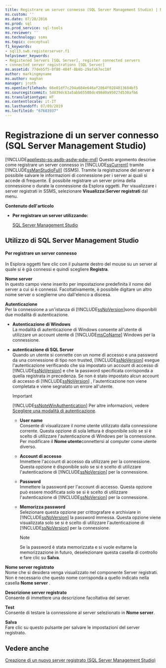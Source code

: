 ```yaml
---
title: Registrare un server connesso (SQL Server Management Studio) | Microsoft Docs
ms.custom: ''
ms.date: 07/28/2016
ms.prod: sql
ms.prod_service: sql-tools
ms.reviewer: ''
ms.technology: ssms
ms.topic: conceptual
f1_keywords:
- sql13.swb.registerserver.f1
helpviewer_keywords:
- Registered Servers [SQL Server], register connected servers
- connected server registrations [SQL Server]
ms.assetid: 77deb5f5-0f80-484f-8b8b-29afa67ec18f
author: markingmyname
ms.author: maghan
manager: jroth
ms.openlocfilehash: 66e01df7c294a684e646af2864f0284813684bf5
ms.sourcegitcommit: 5d839dc63a5abb65508dc498d0a95027d530afb6
ms.translationtype: HT
ms.contentlocale: it-IT
ms.lasthandoff: 07/09/2019
ms.locfileid: "67683937"
---
```

# <a name="register-a-connected-server-sql-server-management-studio"></a>Registrazione di un server connesso (SQL Server Management Studio)
[!INCLUDE[appliesto-ss-asdb-asdw-pdw-md](../../includes/appliesto-ss-asdb-asdw-pdw-md.md)]
  Questo argomento descrive come registrare un server connesso in [!INCLUDE[ssCurrent](../../includes/sscurrent-md.md)] tramite [!INCLUDE[ssManStudioFull](../../includes/ssmanstudiofull-md.md)] (SSMS). Tramite la registrazione del server è possibile salvare le informazioni di connessione per i server ai quali si accede di frequente. È possibile registrare un server prima della connessione o durate la connessione da Esplora oggetti.  Per visualizzare i server registrati in SSMS, selezionare **Visualizza**\\**Server registrati** dal menu.
  
 **Contenuto dell'articolo**  
  
-   **Per registrare un server utilizzando:**  
  
     [SQL Server Management Studio](#SSMSProcedure)  
  
##  <a name="SSMSProcedure"></a> Utilizzo di SQL Server Management Studio  
  
#### <a name="to-register-a-connected-server"></a>Per registrare un server connesso  
  
In Esplora oggetti fare clic con il pulsante destro del mouse su un server al quale si è già connessi e quindi scegliere **Registra**.
  
**Nome server**  
In questo campo viene inserito per impostazione predefinita il nome del server a cui si è connessi.  Facoltativamente, è possibile digitare un altro nome server o sceglierne uno dall'elenco a discesa.

**Autenticazione**  
Per la connessione a un'istanza di [!INCLUDE[ssNoVersion](../../includes/ssnoversion-md.md)]sono disponibili due modalità di autenticazione. 

-    **Autenticazione di Windows**  
La modalità di autenticazione di Windows consente all'utente di utilizzare un account utente di [!INCLUDE[msCoName](../../includes/msconame-md.md)] Windows per la connessione. 

-    **autenticazione di SQL Server**   
Quando un utente si connette con un nome di accesso e una password da una connessione di tipo non trusted, [!INCLUDE[ssNoVersion](../../includes/ssnoversion-md.md)] esegue l'autenticazione verificando che sia impostato un account di accesso di [!INCLUDE[ssNoVersion](../../includes/ssnoversion-md.md)] e che la password specificata corrisponda a quella registrata in precedenza. Se non è stato impostato alcun account di accesso di [!INCLUDE[ssNoVersion](../../includes/ssnoversion-md.md)] , l'autenticazione non viene completata e viene segnalato un errore all'utente.

     > [!IMPORTANT]  
     > [!INCLUDE[ssNoteWinAuthentication](../../includes/ssnotewinauthentication-md.md)] Per altre informazioni, vedere [Scegliere una modalità di autenticazione](../../relational-databases/security/choose-an-authentication-mode.md).  

     -    **User name**  
Consente di visualizzare il nome utente utilizzato dalla connessione corrente. Questa opzione di sola lettura è disponibile solo se si è scelto di utilizzare l'autenticazione di Windows per la connessione. Per modificare il **Nome utente**connettersi al computer come utente diverso. 

     -    **Account di accesso**  
Immettere l'account di accesso da utilizzare per la connessione. Questa opzione è disponibile solo se si è scelto di utilizzare l'autenticazione di [!INCLUDE[ssNoVersion](../../includes/ssnoversion-md.md)] per la connessione.  

     -    **Password**  
Immettere la password per l'account di accesso. Questa opzione può essere modificata solo se si è scelto di utilizzare l'autenticazione di [!INCLUDE[ssNoVersion](../../includes/ssnoversion-md.md)] per la connessione. 

     -    **Memorizza password**  
Selezionare questa opzione per crittografare e archiviare in [!INCLUDE[ssNoVersion](../../includes/ssnoversion-md.md)] la password immessa. Questa opzione viene visualizzata solo se si è scelto di utilizzare l'autenticazione di [!INCLUDE[ssNoVersion](../../includes/ssnoversion-md.md)] per la connessione.  

          > [!NOTE]  
          > Se la password è stata memorizzata e si vuole evitarne la memorizzazione in futuro, deselezionare questa casella di controllo e fare clic su **Salva**.  

**Nome server registrato**  
Nome che si desidera venga visualizzato nel componente Server registrati. Non è necessario che questo nome corrisponda a quello indicato nella casella **Nome server** .  
  
**Descrizione server registrato**  
Consente di immettere una descrizione facoltativa del server.  
  
**Test**  
Consente di testare la connessione al server selezionato in **Nome server**.  
  
**Salva**  
Fare clic su questo pulsante per salvare le impostazioni del server registrato. 

## <a name="see-also"></a>Vedere anche  
[Creazione di un nuovo server registrato (SQL Server Management Studio)](../../tools/sql-server-management-studio/create-a-new-registered-server-sql-server-management-studio.md)
  
  
